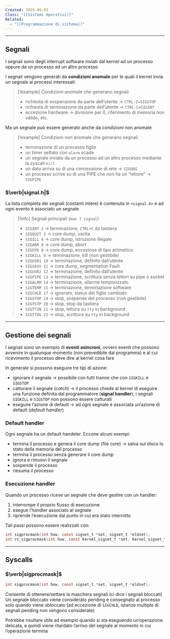 ```yaml
---
Created: 2025-05-03
Class: "[[Sistemi Operativi]]"
Related:
  - "[[Programmazione di sistema]]"
---
```

---
## Segnali
I segnali sono degli interrupt software inviati dal kernel ad un processo oppure da un processo ad un altro processo

I segnali vengono generati da **condizioni anomale** per le quali il kernel invia un segnale ai processi interessati

>[!example] Condizioni anomale che generano segnali
>- richiesta di sospensione da parte dell’utente → `CTRL-Z=SIGSTOP`
>- richiesta di terminazione da parte dell’utente → `CTRL-C=SIGINT`
>- eccezione hardware → divisione per $0$, riferimento di memoria non valido, etc.

Ma un segnale può essere generato anche da condizioni non anomale

>[!example] Condizioni non anomale che generano segnali
>- terminazione di un processo figlio
>- un timer settato con `alarm` scade
>- un segnale inviato da un processo ad un altro processo mediante la syscall `kill`
>- un dato arriva su di una connessione di rete → `SIGURG`
>- un processo scrive su di una PIPE che non ha un “lettore” → `SIGPIPE`

### $\verb|signal.h|$
La lista completa dei segnali (costanti intere) è contenuta in `<signal.h>` e ad ogni evento è associato un segnale

>[!info] Segnali principali (`man 7 signal`)
>- `SIGINT 2` → terminazione, `CTRL+C` da tastiera
>- `SIGQUIT 3` → core dump, uscita
>- `SIGILL 4` → core dump, istruzione illegale
>- `SIGABR 6` → core dump, abort
>- `SIGFPE 8` → core dump, eccezione di tipo aritmetico
>- `SIGKILL 9` → terminazione, kill (non gestibile)
>- `SIGUSR1 10` → terminazione, definito dall’utente
>- `SIGSEGV 11` → core dump, segmentation Fault
>- `SIGUSR2 12` → terminazione, definito dall’utente
>- `SIGPIPE 13` → terminazione, scrittura senza lettori su pipe o socket
>- `SIGALRM 14` → terminazione, allarme temporizzato
>- `SIGTERM 15` → terminazione, terminazione software
>- `SIGCHLD 17` → ignorato, status del figlio cambiato
>- `SIGSTOP 19` → stop, sospende del processo (non gestibile)
>- `SIGTSTP 20` → stop, stop da tastiera
>- `SIGTTIN 21` → stop, lettura su `tty` in background
>- `SIGTTOU 22` → stop, scrittura su `tty` in background

---
## Gestione dei segnali
I segnali sono un esempio di **eventi asincroni**, ovvero eventi che possono avvenire in qualunque momento (non prevedibile dal programma) e al cui ricevimento il processo deve dire al kernel cosa fare

In generale si possono eseguire tre tipi di azione:
- ignorare il segnale → possibile con tutti tranne che con `SIGKILL` e `SIGSTOP`
- catturare il segnale (*catch*) → il processo chiede al kernel di eseguire una funzione definita dal programmatore (**signal handler**); i segnali `SIGKILL` e `SIGSTOP` non possono essere catturati
- eseguire l’azione di default → ad ogni segnale è associata un’azione di default (*default handler*)

### Default handler
Ogni segnale ha un default handeler. Eccone alcuni esempi:
- termina il processo e genera il core dump (file core) → salva sul disco lo stato della memoria del processo
- termina il processo senza generare il core dump
- ignora e rimuovi il segnale
- sospende il processo
- riesuma il processo

### Esecuzione handler
Quando un processo riceve un segnale che deve gestire con un handler:
1. interrompe il proprio flusso di esecuzione
2. esegue l’handler associato al segnale
3. riprende l’esecuzione dal punto in cui era stato interrotto

Tali passi possono essere realizzati con:
```c
int sigprocmask(int how, const sigset_t *set, sigset_t *oldset);
int rt_sigprocmask(int how, const kernel_sigset_t *set, kernel_sigset_t *oldset, size_t sigsetsize);
```

---
## Syscalls
### $\verb|sigprocmask|$

```c
int sigprocmask(int how, const sigset_t *set, sigset_t *oldset);
```

Consente di ottenere/settare la maschera segnali (ci dice i segnali bloccati)
Un segnale bloccato viene considerato pending e consegnato al processo solo quando viene sbloccato (ad eccezione di `SIGCHLD`, istanze multiple di segnali pending non vengono considerate)

Potrebbe risultare utile ad esempio quando si sta eseguendo un’operazione delicata, e quindi viene ritardato l’arrivo del segnale al momento in cui l’operazione termina
